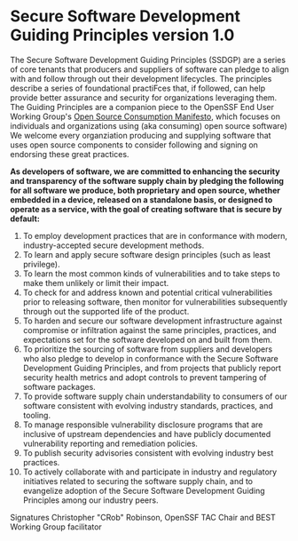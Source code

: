# Secure Software Development Guiding Principles version 1.0

The Secure Software Development Guiding Principles (SSDGP) are a series of core tenants that producers and suppliers of software can pledge to align with and follow through out their development lifecycles.  The principles describe a series of foundational practiFces that, if followed, can help provide better assurance and security for organizations leveraging them.  The Guiding Principles are a companion piece to the OpenSSF End User Working Group's [Open Source Consumption Manifesto](https://github.com/ossf/wg-endusers/tree/main/MANIFESTO), which focuses on individuals and organizations using (aka consuming) open source software) We welcome every organziation producing and supplying software that uses open source components to consider following and signing on endorsing these great practices.

**As developers of software, we are committed to enhancing the security and transparency of the software supply chain by pledging the following for all software we produce, both proprietary and open source, whether embedded in a device, released on a standalone basis, or designed to operate as a service, with the goal of creating software that is secure by default:**

1. To employ development practices that are in conformance with modern, industry-accepted secure development methods.
2. To learn and apply secure software design principles (such as least privilege).
3. To learn the most common kinds of vulnerabilities and to take steps to make them unlikely or limit their impact.
4. To check for and address known and potential critical vulnerabilities prior to releasing software, then monitor for vulnerabilities subsequently through out the supported life of the product.
5. To harden and secure our software development infrastructure against compromise or infiltration against the same principles, practices, and expectations set for the software developed on and built from them.
6. To prioritize the sourcing of software from suppliers and developers who also pledge to develop in conformance with the Secure Software Development Guiding Principles, and from projects that publicly report security health metrics and adopt controls to prevent tampering of software packages.
7. To provide software supply chain understandability to consumers of our software consistent with evolving industry standards, practices, and tooling.
8. To manage responsible vulnerability disclosure programs that are inclusive of upstream dependencies and have publicly documented vulnerability reporting and remediation policies.
9. To publish security advisories consistent with evolving industry best practices.
10. To actively collaborate with and participate in industry and regulatory initiatives related to securing the software supply chain, and to evangelize adoption of the Secure Software Development Guiding Principles among our industry peers.

Signatures
Christopher "CRob" Robinson, OpenSSF TAC Chair and BEST Working Group facilitator
